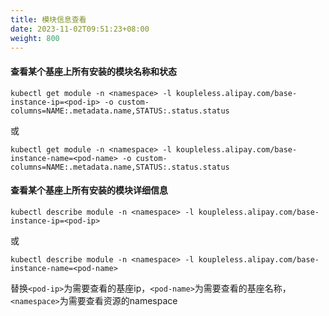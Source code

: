 ```yaml
---
title: 模块信息查看
date: 2023-11-02T09:51:23+08:00
weight: 800
---
```


#### 查看某个基座上所有安装的模块名称和状态
```
kubectl get module -n <namespace> -l koupleless.alipay.com/base-instance-ip=<pod-ip> -o custom-columns=NAME:.metadata.name,STATUS:.status.status
```
或
```
kubectl get module -n <namespace> -l koupleless.alipay.com/base-instance-name=<pod-name> -o custom-columns=NAME:.metadata.name,STATUS:.status.status
```
#### 查看某个基座上所有安装的模块详细信息
```
kubectl describe module -n <namespace> -l koupleless.alipay.com/base-instance-ip=<pod-ip>
```
或
```
kubectl describe module -n <namespace> -l koupleless.alipay.com/base-instance-name=<pod-name>
```

替换```<pod-ip>```为需要查看的基座ip，```<pod-name>```为需要查看的基座名称，```<namespace>```为需要查看资源的namespace
